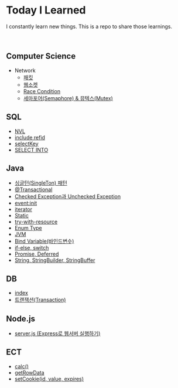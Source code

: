 # Today I Learned
I constantly learn new things. This is a repo to share those learnings.

<br>

## Computer Science
+ Network
  + [패킷][패킷]
  + [웹소켓][웹소켓]
  + [Race Condition][Race Condition]
  + [세마포어(Semaphore) & 뮤텍스(Mutex)][세마포어(Semaphore) & 뮤텍스(Mutex)]

## SQL
+ [NVL][NVL]
+ [include refid][include refid]
+ [selectKey][selectKey]
+ [SELECT INTO][SELECT INTO]

## Java
+ [싱글턴(SingleTon) 패턴][싱글턴패턴]
+ [@Transactional][@Transactional]
+ [Checked Exception과 Unchecked Exception][Checked Exception과 Unchecked Exception]
+ [event:init][event:init]
+ [iterator][iterator]
+ [Static][Static]
+ [try-with-resource][try-with-resource]
+ [Enum Type][Enum Type]
+ [JVM][JVM]
+ [Bind Variable(바인드변수)][Bind Variable(바인드변수)]
+ [if-else, switch][if-else, switch]
+ [Promise, Deferred][Promise, Deferred]
+ [String, StringBuilder, StringBuffer][String, StringBuilder, StringBuffer]

## DB
+ [index][index]
+ [트랜잭션(Transaction)][트랜잭션(Transaction)]

## Node.js
+ [server.js (Express로 웹서버 실행하기)][server.js (Express로 웹서버 실행하기)]

## ECT
+ [calc()][calc()]
+ [getRowData][getRowData]
+ [setCookie(id, value, expires)][setCookie(id, value, expires)]


[패킷]: https://github.com/daeuun/TIL/blob/main/Computer%20Science/Network/%ED%8C%A8%ED%82%B7.md
[NVL]: https://github.com/daeuun/TIL/blob/main/SQL/NVL.md
[include refid]: https://github.com/daeuun/TIL/blob/main/SQL/include%20refid.md
[selectKey]: https://github.com/daeuun/TIL/blob/main/SQL/selectKey.md
[웹소켓]: https://github.com/daeuun/TIL/blob/main/Computer%20Science/Network/%EC%9B%B9%EC%86%8C%EC%BC%93.md
[싱글턴패턴]: https://github.com/daeuun/TIL/blob/main/Java/%EC%8B%B1%EA%B8%80%ED%84%B4(SingleTon)%20%ED%8C%A8%ED%84%B4.md
[@Transactional]: https://github.com/daeuun/TIL/blob/main/Java/%40Transactional.md
[Checked Exception과 Unchecked Exception]: https://github.com/daeuun/TIL/blob/main/Java/Checked%20Exception%EA%B3%BC%20Unchecked%20Exception.md
[event:init]: https://github.com/daeuun/TIL/blob/main/Java/event_init.md
[iterator]: https://github.com/daeuun/TIL/blob/main/Java/iterator.md
[index]: https://github.com/daeuun/TIL/blob/main/DB/index.md
[calc()]: https://github.com/daeuun/TIL/blob/main/ECT/calc().md
[getRowData]: https://github.com/daeuun/TIL/blob/main/ECT/getRowData.md
[setCookie(id, value, expires)]: https://github.com/daeuun/TIL/blob/main/ECT/setCookie(id%2C%20value%2C%20expires).md
[SELECT INTO]: https://github.com/daeuun/TIL/blob/main/SQL/SELECT%20INTO.md
[Static]: https://github.com/daeuun/TIL/blob/main/Java/Static.md
[try-with-resource]: https://github.com/daeuun/TIL/blob/main/Java/try-with-resource.md
[Enum Type]: https://github.com/daeuun/TIL/blob/main/Java/Enum.md
[JVM]: https://github.com/daeuun/TIL/blob/main/Java/JVM.md
[Bind Variable(바인드변수)]: https://github.com/daeuun/TIL/blob/main/Java/Bind%20Variable.md
[if-else, switch]: https://github.com/daeuun/TIL/blob/main/Java/if-else%2C%20switch.md
[Promise, Deferred]: https://github.com/daeuun/TIL/blob/main/Java/Promise%2C%20Deferred.md
[Race Condition]: https://github.com/daeuun/TIL/blob/main/Computer%20Science/Network/Race%20Condition.md
[String, StringBuilder, StringBuffer]: https://github.com/daeuun/TIL/blob/main/Java/String%2C%20StringBuilder%2C%20StringBuffer.md
[트랜잭션(Transaction)]: https://github.com/daeuun/TIL/blob/main/DB/%ED%8A%B8%EB%9E%9C%EC%9E%AD%EC%85%98%20Transaction.md
[server.js (Express로 웹서버 실행하기)]: https://github.com/daeuun/TIL/blob/main/Node.js/server.js%20(Express%EB%A1%9C%20%EC%9B%B9%EC%84%9C%EB%B2%84%20%EC%8B%A4%ED%96%89%ED%95%98%EA%B8%B0).md
[세마포어(Semaphore) & 뮤텍스(Mutex)]: https://github.com/daeuun/TIL/blob/main/Computer%20Science/Network/%EC%84%B8%EB%A7%88%ED%8F%AC%EC%96%B4(Semaphore)%20%26%20%EB%AE%A4%ED%85%8D%EC%8A%A4(Mutex).md